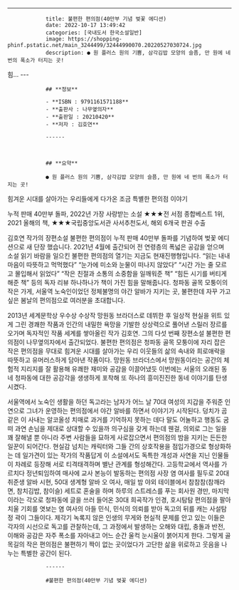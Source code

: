 ---
				title: 불편한 편의점(40만부 기념 벚꽃 에디션)
				date: 2022-10-17 13:49:42
				categories: [국내도서 한국소설일반]
				image: https://shopping-phinf.pstatic.net/main_3244499/32444990070.20220527030724.jpg
				description: ● 원 플러스 원의 기쁨, 삼각김밥 모양의 슬픔, 만 원에 네 번의 폭소가 터지는 곳!
힘...
				---

				## **정보**

				- **ISBN : 9791161571188**
				- **출판사 : 나무옆의자**
				- **출판일 : 20210420**
				- **저자 : 김호연**

				------



				## **요약**

				● 원 플러스 원의 기쁨, 삼각김밥 모양의 슬픔, 만 원에 네 번의 폭소가 터지는 곳!
힘겨운 시대를 살아가는 우리들에게 다가온 조금 특별한 편의점 이야기

누적 판매 40만부 돌파, 2022년 가장 사랑받는 소설
★★★전 서점 종합베스트 1위, 2021 올해의 책,
★★★국립중앙도서관 사서추천도서, 해외 6개국 판권 수출

김호연 작가의 장편소설 불편한 편의점이 누적 판매 40만부 돌파를 기념하여 벚꽃 에디션으로 새 단장 했습니다. 2021년 4월에 출간되어 전 연령층의 폭넓은 공감을 얻으며 소설 읽기 바람을 일으킨 불편한 편의점의 열기는 지금도 현재진행형입니다. “읽는 내내 마음이 따뜻하고 먹먹했다” “눈가에 미소와 눈물이 떠나지 않았다” “시간 가는 줄 모르고 몰입해서 읽었다” “작은 친절과 소통의 소중함을 일깨워준 책” “힘든 시기를 버티게 해준 책” 등의 독자 리뷰 하나하나가 책이 가진 힘을 말해줍니다. 청파동 골목 모퉁이의 작은 가게, 서울역 노숙인이었던 정체불명의 야간 알바가 지키는 곳, 불편한데 자꾸 가고 싶은 봄날의 편의점으로 여러분을 초대합니다.

 2013년 세계문학상 우수상 수상작 망원동 브라더스로 데뷔한 후 일상적 현실을 위트 있게 그린 경쾌한 작품과 인간의 내밀한 욕망을 기발한 상상력으로 풀어낸 스릴러 장르를 오가며 독자적인 작품 세계를 쌓아올린 작가 김호연. 그의 다섯 번째 장편소설 불편한 편의점이 나무옆의자에서 출간되었다. 불편한 편의점은 청파동 골목 모퉁이에 자리 잡은 작은 편의점을 무대로 힘겨운 시대를 살아가는 우리 이웃들의 삶의 속내와 희로애락을 따뜻하고 유머러스하게 담아낸 작품이다. 망원동 브라더스에서 망원동이라는 공간의 체험적 지리지를 잘 활용해 유쾌한 재미와 공감을 이끌어냈듯 이번에는 서울의 오래된 동네 청파동에 대한 공감각을 생생하게 포착해 또 하나의 흥미진진한 동네 이야기를 탄생시켰다. 

서울역에서 노숙인 생활을 하던 독고라는 남자가 어느 날 70대 여성의 지갑을 주워준 인연으로 그녀가 운영하는 편의점에서 야간 알바를 하면서 이야기가 시작된다. 덩치가 곰 같은 이 사내는 알코올성 치매로 과거를 기억하지 못하는 데다 말도 어눌하고 행동도 굼떠 과연 손님을 제대로 상대할 수 있을까 의구심을 갖게 하는데 웬걸, 의외로 그는 일을 꽤 잘해낼 뿐 아니라 주변 사람들을 묘하게 사로잡으면서 편의점의 밤을 지키는 든든한 일꾼이 되어간다. 
현실감 넘치는 캐릭터와 그들 간의 상호작용을 점입가경으로 형상화하는 데 일가견이 있는 작가의 작품답게 이 소설에서도 독특한 개성과 사연을 지닌 인물들이 차례로 등장해 서로 티격태격하며 별난 관계를 형성해간다. 고등학교에서 역사를 가르치다 정년퇴임하여 매사에 교사 본능이 발동하는 편의점 사장 염 여사를 필두로 20대 취준생 알바 시현, 50대 생계형 알바 오 여사, 매일 밤 야외 테이블에서 참참참(참깨라면, 참치김밥, 참이슬) 세트로 혼술을 하며 하루의 스트레스를 푸는 회사원 경만, 마지막이라는 각오로 청파동에 글을 쓰러 들어온 30대 희곡작가 인경, 호시탐탐 편의점을 팔아치울 기회를 엿보는 염 여사의 아들 민식, 민식의 의뢰를 받아 독고의 뒤를 캐는 사설탐정 곽이 그들이다. 제각기 녹록지 않은 인생의 무게와 현실적 문제를 안고 있는 이들은 각자의 시선으로 독고를 관찰하는데, 그 과정에서 발생하는 오해와 대립, 충돌과 반전, 이해와 공감은 자주 폭소를 자아내고 어느 순간 울컥 눈시울이 붉어지게 한다. 그렇게 골목길의 작은 편의점은 불편하기 짝이 없는 곳이었다가 고단한 삶을 위로하고 웃음을 나누는 특별한 공간이 된다.

				------

				#불편한 편의점(40만부 기념 벚꽃 에디션)



				